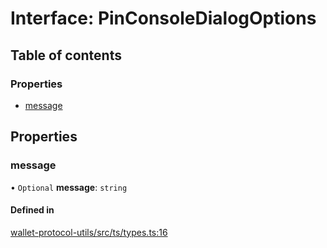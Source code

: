 # Interface: PinConsoleDialogOptions

## Table of contents

### Properties

- [message](PinConsoleDialogOptions.md#message)

## Properties

### message

• `Optional` **message**: `string`

#### Defined in

[wallet-protocol-utils/src/ts/types.ts:16](https://gitlab.com/i3-market/code/wp3/t3.2/i3m-wallet-monorepo/-/blob/e504052/packages/wallet-protocol-utils/src/ts/types.ts#L16)

